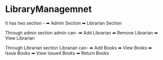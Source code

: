 # LibraryManagemnet
It has two section -
➡ Admin Section
➡ Librarian Section

Through admin section admin can-
➡ Add Librarian
➡ Remove Librarian
➡ View Librarian

Through Librarian section Librarian can-
➡ Add Books
➡ View Books
➡ Issue Books
➡ View Issued Books
➡ Return Books
